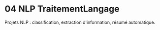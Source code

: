 # 04 NLP TraitementLangage

Projets NLP : classification, extraction d'information, résumé automatique.
